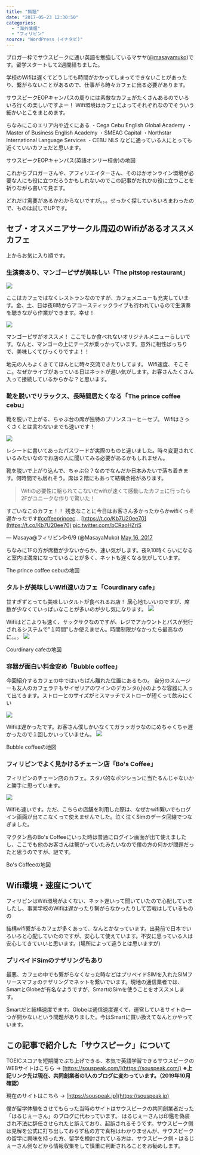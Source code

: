 ```yaml
---
title: "無題"
date: "2017-05-23 12:30:50"
categories:
  - "海外情報"
  - "フィリピン"
source: "WordPress (イナタビ)"
---
```


ブロガー枠でサウスピークに通い英語を勉強しているマサヤ([@masayamuko](https://twitter.com/MasayaMuko))です。留学スタートして2週間経ちました。

学校のWifiは遅くてどうしても時間がかかってしまってできないことがあったり、繋がらないことがあるので、仕事がら時々カフェに出る必要があります。

サウスピークEOPキャンパスの周りには素敵なカフェがたくさんあるのでいろいろ行くの楽しいですよー！ Wifi環境はカフェによってそれぞれなのでそういう細かいとこをまとめます。

ちなみにこのエリア内や近くにある
・Cega Cebu English Global Academy
・Master of Business English Academy
・SMEAG Capital
・Northstar International Language Services
・CEBU NLS
などに通っている人にとっても近くていいカフェだと思います。

サウスピークEOPキャンパス(英語オンリー校舎)の地図

これからブロガーさんや、アフィリエイターさん、そのほかオンライン環境が必要な人にも役に立つだろうかもしれないのでこの記事がだれかの役に立つことを祈りながら書いて見ます。

どれだけ需要があるかわからないですが。。。せっかく探していろいろまわったので、ものは試しでUPです。

## セブ・オスメニアサークル周辺のWifiがあるオススメカフェ

上からお気に入り順です。
### 生演奏あり、マンゴーピザが美味しい「The pitstop restaurant」
![](https://masayamuko.com/wp/wp-content/uploads/2017/05/写真-2017-05-10-20-22-07.jpg)

ここはカフェではなくレストランなのですが、カフェメニューも充実しています。金、土、日は夜8時からアコースティックライブも行われているので生演奏を聴きながら作業ができます。幸せ！

![](https://masayamuko.com/wp/wp-content/uploads/2017/05/写真-2017-05-10-20-24-37.jpg)

マンゴーピザがオススメ！
ここでしか食べれないオリジナルメニューらしいです。なんと、マンゴーの上にチーズが乗っかっています。意外に相性ばっちりで、美味しくてびっくりですよ！！

地元の人もよくきててほんとに時々交流できたりしてます。
Wifi速度、そこそこ。なぜかライブがあっている日はネットが遅い気がします。お客さんたくさん入って接続しているからかな？と思います。

### 靴を脱いでリラックス、長時間居たくなる「The prince coffee cebu」

靴を脱いで上がる、ちゃぶ台の席が独特のプリンスコーヒーセブ。 Wifiはさっくさくとは言わないまでも速いです！

![](https://masayamuko.com/wp/wp-content/uploads/2017/05/写真-2017-05-07-10-02-25.jpg)

レシートに書いてあったパスワードが実際のものと違いました。時々変更されているみたいなのでお店の人に聞いてみる必要があるかもしれません。

靴を脱いで上がり込んで、ちゃぶ台？なのでなんだか日本みたいで落ち着きます。何時間でも居れそう。席は２階にもあって結構余裕があります。

> Wifiの必要性に駆られてこないだwifiが速くて感動したカフェに行ったら2Fがユニークな作りで驚いた！

すごいなこのカフェ！！ 残念なことに今日はお客さん多かったからかwifiくっそ遅かったです[#coffeeprincec](https://twitter.com/hashtag/coffeeprincec?src=hash)… [https://t.co/Kb7U20ee70](https://t.co/Kb7U20ee70) [pic.twitter.com/bCRaoHZriS](https://t.co/bCRaoHZriS)

— Masaya@フィリピン▷6/9 (@MasayaMuko) [May 16, 2017](https://twitter.com/MasayaMuko/status/864495994829983744)

ちなみに1Fの方が席数が少ないからか、速い気がします。夜9,10時くらいになると室内は満席になっていることが多く、ネットも遅くなる気がしています。

The prince coffee cebuの地図

### タルトが美味しいWifi速いカフェ「Courdinary cafe」
甘すぎずとっても美味しいタルトが食べれるお店！
居心地もいいのですが、席数が少なくていっぱいなことが多いのが少し気になります。
![](https://masayamuko.com/wp/wp-content/uploads/2017/05/写真-2017-05-15-18-47-24-1.jpg)

Wifiはどこよりも速く、サックサクなのですが、レジでアカウントとパスが発行されるシステムで"１時間"しか使えません。時間制限がなかったら最高なのに。。。
![](https://masayamuko.com/wp/wp-content/uploads/2017/05/写真-2017-05-15-18-47-28-1.jpg)

Courdinary cafeの地図

### 容器が面白い料金安め「Bubble coffee」
今回紹介するカフェの中ではいちばん離れた位置にあるもの。
自分のスムージーも友人のカフェラテもサイゼリアのワインのデカンタ(小)のような容器に入って出てきます。ストローとのサイズがミスマッチでストローが短くって飲みにくい

![](https://masayamuko.com/wp/wp-content/uploads/2017/05/写真-2017-05-14-21-06-10-1.jpg)

Wifiは遅かったです。お客さん僕しかいなくてガラッガラなのにめちゃくちゃ遅かったので１回しかいっていません。
![](https://masayamuko.com/wp/wp-content/uploads/2017/05/写真-2017-05-14-21-03-35-1.jpg)

Bubble coffeeの地図

### フィリピンでよく見かけるチェーン店「Bo's Coffee」
フィリピンのチェーン店のカフェ。スタバ的なポジションに当たるんじゃないかと勝手に思っています。

![](https://masayamuko.com/wp/wp-content/uploads/2017/05/写真-2017-05-14-20-59-41-1.jpg)

Wifiも速いです。ただ、こちらの店舗を利用した際は、なぜかwifi繋いでもログイン画面が出てこなくって使えませんでした。泣く泣くSimのデータ回線でつなぎました。

マクタン島のBo's Coffeeにいった時は普通にログイン画面が出て使えましたし、ここでも他のお客さんは繋がっていたみたいなので僕の方の何かが問題だったと思うのですが、謎です。

Bo's Coffeeの地図

## Wifi環境・速度について

フィリピンはWifi環境がよくない、ネット遅いって聞いていたので心配していましたし、事実学校のWifiは遅かったり繋がらなかったりして苦戦はしているものの

結構wifi繋がるカフェが多くあって、なんとかなっています。出発前で日本でいろいろと心配していたのですが、安心して使えています。不安に思っている人は安心してきていいと思います。(場所によって違うとは思いますが)

### プリペイドSimのテザリングもあり

最悪、カフェの中でも繋がらなくなった時などはプリペイドSIMを入れたSIMフリースマフォのテザリングでネットを繋いでいます。現地の通信業者では、SmartとGlobeが有名なようですが、SmartのSimを使うことをオススメします。

Smartだと結構速度でます。Globeは通信速度遅くて、運営しているサイトの一つが開かないという問題がありました。今はSmartに買い換えてなんとかやっています。

## この記事で紹介した「サウスピーク」について

TOEICスコアを短期間でぶち上げできる、本気で英語学習できるサウスピークのWEBサイトはこちら
→ [https://souspeak.com/](https://souspeak.com/)
**※上記リンク先は現在、共同創業者の1人のブログに変わっています。（2019年10月確認）**

現在のサイトはこちら
→ [https://souspeak.jp](https://souspeak.jp)

僕が留学体験をさせてもらった当時のサイトはサウスピークの共同創業者だった「はるじぇーさん」のブログに代わっています。
はるじぇーさんは印鑑を偽装され不法に辞任させられたと訴えており、起訴されるそうです。サウスピーク側は見解を公式に打ち出しておらず私の方で真相はわかりませんが、サウスピークの留学に興味を持った方、留学を検討されている方は、サウスピーク側・はるじぇーさん側などから情報収集をして慎重に判断されることをお勧めします。